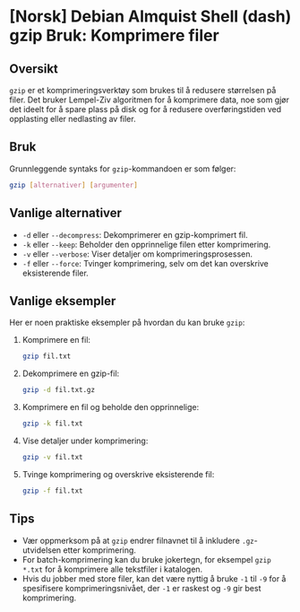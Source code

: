 # [Norsk] Debian Almquist Shell (dash) gzip Bruk: Komprimere filer

## Oversikt
`gzip` er et komprimeringsverktøy som brukes til å redusere størrelsen på filer. Det bruker Lempel-Ziv algoritmen for å komprimere data, noe som gjør det ideelt for å spare plass på disk og for å redusere overføringstiden ved opplasting eller nedlasting av filer.

## Bruk
Grunnleggende syntaks for `gzip`-kommandoen er som følger:

```bash
gzip [alternativer] [argumenter]
```

## Vanlige alternativer
- `-d` eller `--decompress`: Dekomprimerer en gzip-komprimert fil.
- `-k` eller `--keep`: Beholder den opprinnelige filen etter komprimering.
- `-v` eller `--verbose`: Viser detaljer om komprimeringsprosessen.
- `-f` eller `--force`: Tvinger komprimering, selv om det kan overskrive eksisterende filer.

## Vanlige eksempler
Her er noen praktiske eksempler på hvordan du kan bruke `gzip`:

1. Komprimere en fil:
   ```bash
   gzip fil.txt
   ```

2. Dekomprimere en gzip-fil:
   ```bash
   gzip -d fil.txt.gz
   ```

3. Komprimere en fil og beholde den opprinnelige:
   ```bash
   gzip -k fil.txt
   ```

4. Vise detaljer under komprimering:
   ```bash
   gzip -v fil.txt
   ```

5. Tvinge komprimering og overskrive eksisterende fil:
   ```bash
   gzip -f fil.txt
   ```

## Tips
- Vær oppmerksom på at `gzip` endrer filnavnet til å inkludere `.gz`-utvidelsen etter komprimering.
- For batch-komprimering kan du bruke jokertegn, for eksempel `gzip *.txt` for å komprimere alle tekstfiler i katalogen.
- Hvis du jobber med store filer, kan det være nyttig å bruke `-1` til `-9` for å spesifisere komprimeringsnivået, der `-1` er raskest og `-9` gir best komprimering.